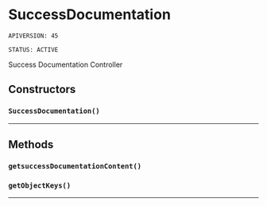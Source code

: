 # SuccessDocumentation

`APIVERSION: 45`

`STATUS: ACTIVE`

Success Documentation Controller

## Constructors
### `SuccessDocumentation()`
---
## Methods
### `getsuccessDocumentationContent()`
### `getObjectKeys()`
---
